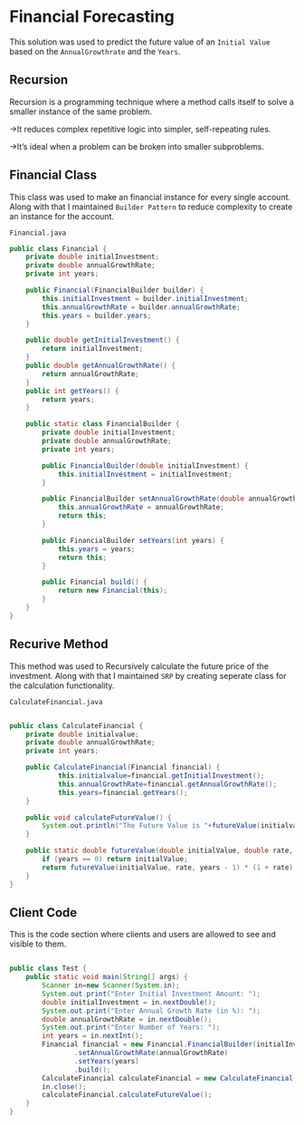 # Financial Forecasting

This solution was used to predict the future value of an ```Initial Value``` based on the ```AnnualGrowthrate``` and the ```Years```.

## Recursion

Recursion is a programming technique where a method calls itself to solve a smaller instance of the same problem.

->It reduces complex repetitive logic into simpler, self-repeating rules.

->It’s ideal when a problem can be broken into smaller subproblems.

## Financial Class

This class was used to make an financial instance for every single account. Along with that I maintained ```Builder Pattern``` to reduce complexity to create an instance for the account.

```Financial.java```

``` java
public class Financial {
    private double initialInvestment;
    private double annualGrowthRate;
    private int years;

    public Financial(FinancialBuilder builder) {
        this.initialInvestment = builder.initialInvestment;
        this.annualGrowthRate = builder.annualGrowthRate;
        this.years = builder.years;
    }

    public double getInitialInvestment() {
        return initialInvestment;
    }
    public double getAnnualGrowthRate() {
        return annualGrowthRate;
    }
    public int getYears() {
        return years;
    }

    public static class FinancialBuilder {
        private double initialInvestment;
        private double annualGrowthRate;
        private int years;

        public FinancialBuilder(double initialInvestment) {
            this.initialInvestment = initialInvestment;
        }

        public FinancialBuilder setAnnualGrowthRate(double annualGrowthRate) {
            this.annualGrowthRate = annualGrowthRate;
            return this;
        }

        public FinancialBuilder setYears(int years) {
            this.years = years;
            return this;
        }

        public Financial build() {
            return new Financial(this);
        }
    }
}

```

## Recurive Method

This method was used to Recursively calculate the future price of the investment. Along with that I maintained ```SRP``` by creating seperate class for the calculation functionality.

```CalculateFinancial.java```

``` java

public class CalculateFinancial {
    private double initialvalue;
    private double annualGrowthRate;
    private int years;

    public CalculateFinancial(Financial financial) {
            this.initialvalue=financial.getInitialInvestment();
            this.annualGrowthRate=financial.getAnnualGrowthRate();
            this.years=financial.getYears();
    }

    public void calculateFutureValue() {
        System.out.println("The Future Value is "+futureValue(initialvalue, annualGrowthRate/100, years));
    }

    public static double futureValue(double initialValue, double rate, int years) {
        if (years == 0) return initialValue;
        return futureValue(initialValue, rate, years - 1) * (1 + rate);
    }
}

```

## Client Code

This is the code section where clients and users are allowed to see and visible to them.

``` java

public class Test {
    public static void main(String[] args) {
        Scanner in=new Scanner(System.in);
        System.out.print("Enter Initial Investment Amount: ");
        double initialInvestment = in.nextDouble();
        System.out.print("Enter Annual Growth Rate (in %): ");
        double annualGrowthRate = in.nextDouble();
        System.out.print("Enter Number of Years: ");
        int years = in.nextInt();
        Financial financial = new Financial.FinancialBuilder(initialInvestment)
                .setAnnualGrowthRate(annualGrowthRate)
                .setYears(years)
                .build();
        CalculateFinancial calculateFinancial = new CalculateFinancial(financial);
        in.close();
        calculateFinancial.calculateFutureValue();
    }
}

```

